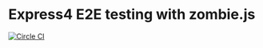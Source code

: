 Express4 E2E testing with zombie.js
===

[![Circle CI](https://circleci.com/gh/tmarcus87/zombie-testing-sample.svg?style=svg)](https://circleci.com/gh/tmarcus87/zombie-testing-sample)
